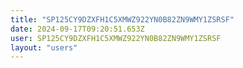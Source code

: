 ```yaml
---
title: "SP125CY9DZXFH1C5XMWZ922YN0B82ZN9WMY1ZSRSF"
date: 2024-09-17T09:20:51.653Z
user: SP125CY9DZXFH1C5XMWZ922YN0B82ZN9WMY1ZSRSF
layout: "users"
---
```

    